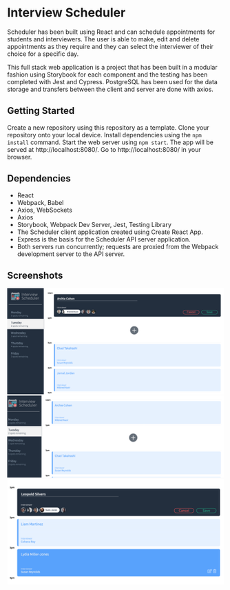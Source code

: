 # Interview Scheduler

Scheduler has been built using React and can schedule appointments for students and interviewers. The user is able to make, edit and delete appointments as they require and they can select the interviewer of their choice for a specific day.

This full stack web application is a project that has been built in a modular fashion using Storybook for each component and the testing has been completed with Jest and Cypress. PostgreSQL has been used for the data storage and transfers between the client and server are done with axios.

## Getting Started

Create a new repository using this repository as a template.
Clone your repository onto your local device.
Install dependencies using the `npm install` command.
Start the web server using `npm start`. The app will be served at http://localhost:8080/.
Go to http://localhost:8080/ in your browser.

## Dependencies

- React
- Webpack, Babel
- Axios, WebSockets
- Axios
- Storybook, Webpack Dev Server, Jest, Testing Library
- The Scheduler client application created using Create React App.
- Express is the basis for the Scheduler API server application.
- Both servers run concurrently; requests are proxied from the Webpack development server to the API server.

## Screenshots

!["Screenshot of interview booking"](https://github.com/Cyber-Sam33/Scheduler/blob/master/docs/interview-booking.png?raw=true)
!["Screenshot of appointment slots"](https://github.com/Cyber-Sam33/Scheduler/blob/master/docs/appointmnet-slots.png?raw=true)
!["Screenshot of edit appointments"](https://github.com/Cyber-Sam33/Scheduler/blob/master/docs/edit-appointments.png?raw=true)
